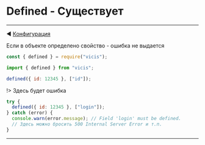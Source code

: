 # Defined - Существует

---

◀ [Конфигурация](/ru/configuration_object.md)

Если в объекте определено свойство - ошибка не выдается

```js
const { defined } = require("vicis");
```

```js
import { defined } from "vicis";
```

```js
defined({ id: 12345 }, ["id"]);
```

!> Здесь будет ошибка

```js
try {
  defined({ id: 12345 }, ["login"]);
} catch (error) {
  console.warn(error.message); // Field 'login' must be defined.
  // Здесь можно бросить 500 Internal Server Error и т.п.
}
```

---
